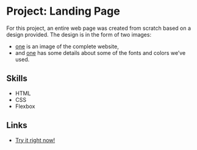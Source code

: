 # Project: Landing Page

For this project, an entire web page was created from scratch based on a design provided. The design is in the form of two images: 
+ [one](./design/01.png) is an image of the complete website, 
+ and [one](./design/02.png) has some details about some of the fonts and colors we’ve used.

## Skills

+ HTML
+ CSS
+ Flexbox

## Links
- [Try it right now!](https://andrecosta90.github.io/odin-landing-page)